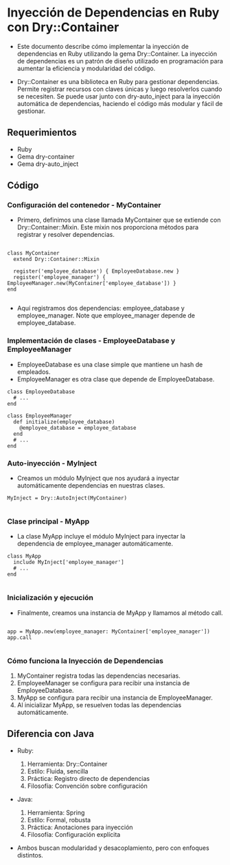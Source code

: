 # Inyección de Dependencias en Ruby con Dry::Container

- Este documento describe cómo implementar la inyección de dependencias en Ruby utilizando la gema Dry::Container. La inyección de dependencias es un patrón de diseño utilizado en programación para aumentar la eficiencia y modularidad del código.

- Dry::Container es una biblioteca en Ruby para gestionar dependencias. Permite registrar recursos con claves únicas y luego resolverlos cuando se necesiten. Se puede usar junto con dry-auto_inject para la inyección automática de dependencias, haciendo el código más modular y fácil de gestionar.

## Requerimientos

- Ruby
- Gema dry-container
- Gema dry-auto_inject

## Código

### Configuración del contenedor - MyContainer

- Primero, definimos una clase llamada MyContainer que se extiende con Dry::Container::Mixin. Este mixin nos proporciona métodos para registrar y resolver dependencias.

```

class MyContainer
  extend Dry::Container::Mixin

  register('employee_database') { EmployeeDatabase.new }
  register('employee_manager') { EmployeeManager.new(MyContainer['employee_database']) }
end


```

- Aquí registramos dos dependencias: employee_database y employee_manager. Note que employee_manager depende de employee_database.

### Implementación de clases - EmployeeDatabase y EmployeeManager

- EmployeeDatabase es una clase simple que mantiene un hash de empleados.
- EmployeeManager es otra clase que depende de EmployeeDatabase.

```
class EmployeeDatabase
  # ...
end

class EmployeeManager
  def initialize(employee_database)
    @employee_database = employee_database
  end
  # ...
end

```

### Auto-inyección - MyInject

- Creamos un módulo MyInject que nos ayudará a inyectar automáticamente dependencias en nuestras clases.

```
MyInject = Dry::AutoInject(MyContainer)


```


### Clase principal - MyApp

- La clase MyApp incluye el módulo MyInject para inyectar la dependencia de employee_manager automáticamente.

```
class MyApp
  include MyInject['employee_manager']
  # ...
end


```

### Inicialización y ejecución

- Finalmente, creamos una instancia de MyApp y llamamos al método call.

```

app = MyApp.new(employee_manager: MyContainer['employee_manager'])
app.call


```

### Cómo funciona la Inyección de Dependencias

1. MyContainer registra todas las dependencias necesarias.
2. EmployeeManager se configura para recibir una instancia de EmployeeDatabase.
3. MyApp se configura para recibir una instancia de EmployeeManager.
4. Al inicializar MyApp, se resuelven todas las dependencias automáticamente.

## Diferencia con Java

- Ruby:

    1. Herramienta: Dry::Container
    2. Estilo: Fluida, sencilla
    3. Práctica: Registro directo de dependencias
    4. Filosofía: Convención sobre configuración

- Java:

    1. Herramienta: Spring
    2. Estilo: Formal, robusta
    3. Práctica: Anotaciones para inyección
    4. Filosofía: Configuración explícita

- Ambos buscan modularidad y desacoplamiento, pero con enfoques distintos.
